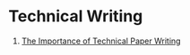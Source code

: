 # Technical Writing

1. [The Importance of Technical Paper Writing](https://ewh.ieee.org/soc/emcs/acstrial/newsletters/summer10/TechPaperWriting.html)
